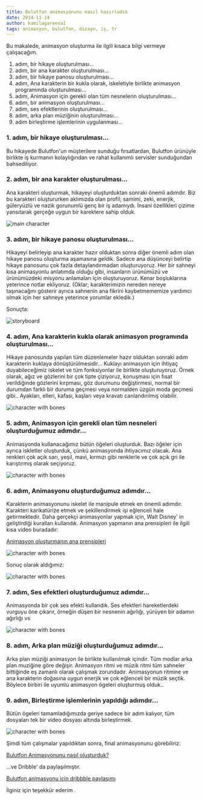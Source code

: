 ```yaml
---
title: Bulutfon animasyonunu nasıl hazırladık
date: 2014-11-14
author: kamilagareeva1
tags: animasyon, bulutfon, dizayn, iş, tr
---
```



Bu makalede, animasyon oluşturma ile ilgili kısaca bilgi vermeye çalışacağım.

1. adım, bir hikaye oluşturulması...
2. adım, bir ana karakter oluşturulması...
3. adım, bir hikaye panosu oluşturulması...
4. adım, Ana karakterin bir kukla olarak, iskeletiyle birlikte animasyon programında oluşturulması...
5. adım, Animasyon için gerekli olan tüm nesnelerin oluşturulması...
6. adım, bir animasyon oluşturulması...
7. adım, ses efektlerinin oluşturulması...
8. adım, arka plan müziğinin oluşturulması...
9. adım birleştirme işlemlerinin uygulanması...


### 1. adım, bir hikaye oluşturulması...

Bu hikayede Bulutfon'un müşterilere sunduğu fırsatlardan, Bulutfon ürünüyle birlikte iş kurmanın kolaylığından ve rahat kullanımlı servisler sunduğundan bahsediliyor.

### 2. adım, bir ana karakter oluşturulması...

Ana karakteri oluşturmak, hikayeyi oluşturduktan sonraki önemli adımdır. Biz bu karakteri oluştururken aklımızda olan profil; samimi, zeki, enerjik, güleryüzlü ve nazik gorunumlü genç bir iş adamıydı. İnsani özellikleri çizime yansıtarak gerçeğe uygun bir karektere sahip olduk.

![main character](../assets/images/articles/2014-11-14-how-we-created-bulutfon-animation/2014-11-14-how-we-created-bulutfon-animation-character.jpg)

### 3. adım, bir hikaye panosu oluşturulması...

Hikayeyi belirleyip ana karakter hazır olduktan sonra diğer  önemli adım olan hikaye panosu oluşturma aşamasına geldik.
Sadece ana düşünceyi belirtip hikaye panosunu çok fazla detaylandırmadan oluşturuyoruz.
Her bir sahneyi kısa animasyonlu anlatımda olduğu gibi, insanların ürünümüzü ve ürünümüzdeki misyonu anlamaları için oluşturuyoruz.
Kenar boşluklarına yeterince notlar ekliyoruz. (Oklar; karakterimizin nereden nereye taşınacağını gösterir ayrıca sahnenin ana fikrini kaybetmememize yardımcı olmak için her sahneye yeterince yorumlar ekledik.)

Sonuçta:

![storyboard](../assets/images/articles/2014-11-14-how-we-created-bulutfon-animation/2014-11-14-how-we-created-bulutfon-animation-storyboard.jpg)

### 4. adım, Ana karakterin kukla olarak animasyon programında oluşturulması...

Hikaye panosunda yapılan tüm düzenlemeler hazır olduktan sonraki adım karakterin kuklaya dönüştürülmesidir...
Kuklayı animasyon için ihtiyaç duyabileceğimiz iskelet ve tüm fonksiyonlar ile birlikte oluşturuyoruz.
Örnek olarak, ağız ve gözlerini bir çok tipte çiziyoruz, konuşması için fısat verildiğinde gözlerini kırpması, göz durumunu değiştirmesi, normal bir durumdan farklı bir duruma geçmesi veya normalden üzgün moda geçmesi gibi..
Ayakları, elleri, kafası, kaşları veya kravatı canlandırılmış olabilir.

![character with bones](../assets/images/articles/2014-11-14-how-we-created-bulutfon-animation/2014-11-14-how-we-created-bulutfon-animation-bones.JPG)

### 5. adım, Animasyon için gerekli olan tüm nesneleri oluşturduğumuz adımdır...

Animasyonda kullanacağımız bütün öğeleri oluşturduk. Bazı öğeler için ayrıca iskletler oluşturduk, çünkü animasyonda ihtiyacımız olacak. Ana renkleri çok açık sarı, yeşil, mavi, kırmızı gibi renklerle ve çok açık gri ile karıştırmış olarak seçiyoruz.

![character with bones](../assets/images/articles/2014-11-14-how-we-created-bulutfon-animation/2014-11-14-how-we-created-bulutfon-animation-objects.JPG)

### 6. adım, Animasyonu oluşturduğumuz adımdır...

Karakterin animasyonunu iskelet ile manipule etmek en önemli adımdır. Karakteri karikatürize etmek ve şekillendirmek işi eğlenceli hale getirmektedir. Daha gerçekçi animasyonlar yapmak için, Walt Disney' in geliştirdiği kuralları kullandık.
Animasyon yapmanın ana prensipleri ile ilgili kısa video buradadır:

 [Animasyon oluşturmanın ana prensipleri](http://www.youtube.com/watch?v=l-KtwW6eptM )

 
 ![character with bones](../assets/images/articles/2014-11-14-how-we-created-bulutfon-animation/2014-11-14-how-we-created-bulutfon-animation-timeline.jpg)

Sonuç olarak aldığımız:

![character with bones](../assets/images/articles/2014-11-14-how-we-created-bulutfon-animation/2014-11-14-how-we-created-bulutfon-animation-story.jpg)


### 7. adım, Ses efektleri oluşturduğumuz adımdır...

Animasyonda bir çok ses efekti kullandık. Ses efektleri hareketlerdeki vurguyu öne çıkarır, örneğin düşen bir nesnenin ağırlığı, yürüyen bir adamın ağırlığı vs

![character with bones](/assets/images/articles/2014-11-14-how-we-created-bulutfon-animation/2014-11-14-how-we-created-bulutfon-animation-voice.jpg)

### 8.  adım, Arka plan müziği oluşturduğumuz adımdır...

Arka plan müziği animasyon ile birlikte kullanılmak içindir. Tüm modlar arka plan muziğine göre değişir. Animasyon ritmi ve müzik ritmi tüm sahneler bittiğinde eş zamanlı olarak çalışmak zorundadır. Animasyonun ritmine ve ana karakterin doğasına uygun enerjik ve çok eğlenceli bir müzik seçtik. Böylece birbiri ile uyumlu animasyon ögeleri oluşturmuş olduk..

### 9. adım, Birleştirme işlemlerinin yapıldığı adımdır...

Bütün ögeleri tamamladığımızda geriye sadece bir adım kalıyor, tüm dosyaları tek bir video dosyası altında birleştirmek.

![character with bones](/assets/images/articles/2014-11-14-how-we-created-bulutfon-animation/2014-11-14-how-we-created-bulutfon-animation-merge.jpg)

Şimdi tüm çalışmalar yapıldıktan sonra, final animasyonunu görebiliriz: 

 [Bulutfon Animasyonunu nasıl oluşturduk?](http://vimeo.com/102756655)

...ve Dribble' da paylaşılmıştır.

 [Bulutfon animasyonu için dribbble paylaşımı](https://dribbble.com/shots/1676198-Bulutfon-Animation)


İlginiz için teşekkür ederim .


